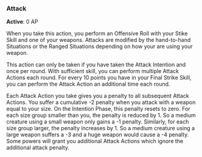 ### Attack
**Active**: 0 AP

When you take this action, you perform an Offensive Roll with your Stike Skill and one of your weapons. Attacks are modified by the hand-to-hand Situations or the Ranged Situations depending on how your are using your weapon.

This action can only be taken if you have taken the Attack Intention and once per round. With sufficient skill, you can perform multiple Attack Actions each round. For every 10 points you have in your Final Strike Skill, you can perform the Attack Action an additional time each round. 

Each Attack Action you take gives you a penalty to all subsequent Attack Actions. You suffer a cumulative -2 penalty when you attack with a weapon equal to your size. On the Intention Phase, this penalty resets to zero. For each size group smaller than you, the penalty is reduced by 1. So a medium creature using a small weapon only gains a -1 penalty. Similarly, for each size group larger, the penalty increases by 1. So a medium creature using a large weapon suffers a -3 and a huge weapon would cause a -4 penalty. Some powers will grant you additional Attack Actions which ignore the additional attack penalty.